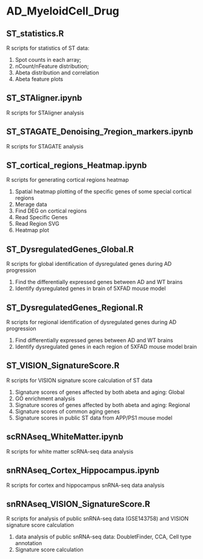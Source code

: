 # AD_MyeloidCell_Drug

## ST_statistics.R
R scripts for statistics of ST data:
1) Spot counts in each array;
2) nCount/nFeature distribution;
3) Abeta distribution and correlation
4) Abeta feature plots
   
## ST_STAligner.ipynb
R scripts for STAligner analysis

## ST_STAGATE_Denoising_7region_markers.ipynb
R scripts for STAGATE analysis

## ST_cortical_regions_Heatmap.ipynb
R scripts for generating cortical regions heatmap  
1) Spatial heatmap plotting of the specific genes of some special cortical regions
2) Merage data
3) Find DEG on cortical regions
4) Read Specific Genes
5) Read Region SVG
6) Heatmap plot

## ST_DysregulatedGenes_Global.R
R scripts for global identification of dysregulated genes during AD progression
1) Find the differentially expressed genes between AD and WT brains
2) Identify dysregulated genes in brain of 5XFAD mouse model
   
## ST_DysregulatedGenes_Regional.R
R scripts for regional identification of dysregulated genes during AD progression
1) Find differentially expressed genes between AD and WT brains
2) Identify dysregulated genes in each region of 5XFAD mouse model brain
   
## ST_VISION_SignatureScore.R
R scripts for VISION signature score calculation of ST data
1) Signature scores of genes affected by both abeta and aging: Global
2) GO enrichment analysis
3) Signature scores of genes affected by both abeta and aging: Regional
4) Signature scores of common aging genes
5) Signature scores in public ST data from APP/PS1 mouse model
   
## scRNAseq_WhiteMatter.ipynb
R scripts for white matter scRNA-seq data analysis

## snRNAseq_Cortex_Hippocampus.ipynb
R scripts for cortex and hippocampus snRNA-seq data analysis

## snRNAseq_VISION_SignatureScore.R
R scripts for analysis of public snRNA-seq data (GSE143758) and VISION signature score calculation
1) data analysis of public snRNA-seq data: DoubletFinder, CCA, Cell type annotation
2) Signature score calculation
